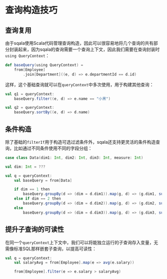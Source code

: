 # 查询构造技巧

## 查询复用

由于sqala使用Scala代码管理查询构造，因此可以很容易地将几个查询的共有部分封装起来，因为sqala的查询需要一个查询上下文，因此我们需要在查询封装时`using QueryContext`：

```scala
def baseQuery(using QueryContext) =
    from[Employee]
        .join[Department]((e, d) => e.departmentId == d.id)
```

这样，这个基础查询就可以在`queryContext`中多次使用，用于构建其他查询：

```scala
val q1 = queryContext:
    baseQuery.filter((e, d) => e.name == "小黑")

val q2 = queryContext:
    baseQuery.sortBy((e, d) => d.name)
```

## 条件构造

除了基础的`filterIf`用于构造可选过滤条件外，sqala还支持更灵活的条件构造查询，比如通过不同条件使用不同的字段分组：

```scala
case class Data(dim1: Int, dim2: Int, dim3: Int, measure: Int)

val dim: Int = ???

val q = queryContext:
    val baseQuery = from[Data]

    if dim == 1 then
        baseQuery.groupBy(d => (dim = d.dim1)).map(g, d) => (g.dim1, sum(d.measure))
    else if dim == 2 then
        baseQuery.groupBy(d => (dim = d.dim2)).map(g, d) => (g.dim2, sum(d.measure))
    else
        baseQuery.groupBy(d => (dim = d.dim3)).map(g, d) => (g.dim3, sum(d.measure))
```

## 提升子查询的可读性

在同一个`queryContext`上下文中，我们可以将能独立运行的子查询存入变量，无需像标准SQL那样嵌套子查询，以提高可读性：

```scala
val q = queryContext:
    val salaryAvg = from[Employee].map(e => avg(e.salary))

    from[Employee].filter(e => e.salary > salaryAvg)
```
